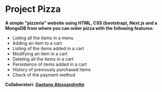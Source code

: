 # Project Pizza
**A simple "pizzeria" website using HTML, CSS (bootstrap), Next.js and a MongoDB from where you can order pizza with the following features:**
- Listing all the items in a menu
- Adding an item to a cart
- Listing of the items added in a cart
- Modifying an item in a cart
- Deleting all the items in a cart
- Persistence of items added in a cart
- History of previously purchased items
- Check of the payment method

**Collaboratori: [Gaetano Alessandretto](https://github.com/GaetanoAlessandretto)**
